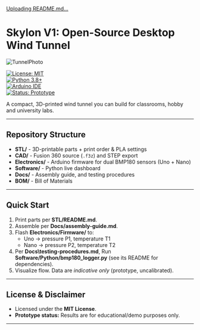 [Uploading README.md…]()
# Skylon V1: Open-Source Desktop Wind Tunnel

![TunnelPhoto](https://github.com/user-attachments/assets/503b3e37-8a9f-4ccd-8122-8aeb38351430)


[![License: MIT](https://img.shields.io/badge/License-MIT-green.svg)](LICENSE)  
[![Python 3.8+](https://img.shields.io/badge/python-3.8%2B-blue.svg)](https://www.python.org/downloads/release/python-380/)  
[![Arduino IDE](https://img.shields.io/badge/Arduino-IDE-orange.svg)](https://www.arduino.cc/en/software)  
[![Status: Prototype](https://img.shields.io/badge/status-prototype-yellow.svg)]()

A compact, 3D-printed wind tunnel you can build for classrooms, hobby and university labs.

---

## Repository Structure

- **STL/** - 3D-printable parts + print order & PLA settings  
- **CAD/** - Fusion 360 source (`.f3z`) and STEP export  
- **Electronics/** - Arduino firmware for dual BMP180 sensors (Uno + Nano)  
- **Software/** - Python live dashboard 
- **Docs/** - Assembly guide, and testing procedures  
- **BOM/** - Bill of Materials  

---

## Quick Start

1. Print parts per **STL/README.md**.  
2. Assemble per **Docs/assembly-guide.md**.  
3. Flash **Electronics/Firmware/** to:  
   - Uno → pressure P1, temperature T1  
   - Nano → pressure P2, temperature T2  
4. Per **Docs\testing-procedures.md**, Run **Software/Python/bmp180_logger.py** (see its README for dependencies). 
5. Visualize flow. Data are *indicative only* (prototype, uncalibrated).  

---

## License & Disclaimer

- Licensed under the **MIT License**.  
- **Prototype status:** Results are for educational/demo purposes only.  

---
